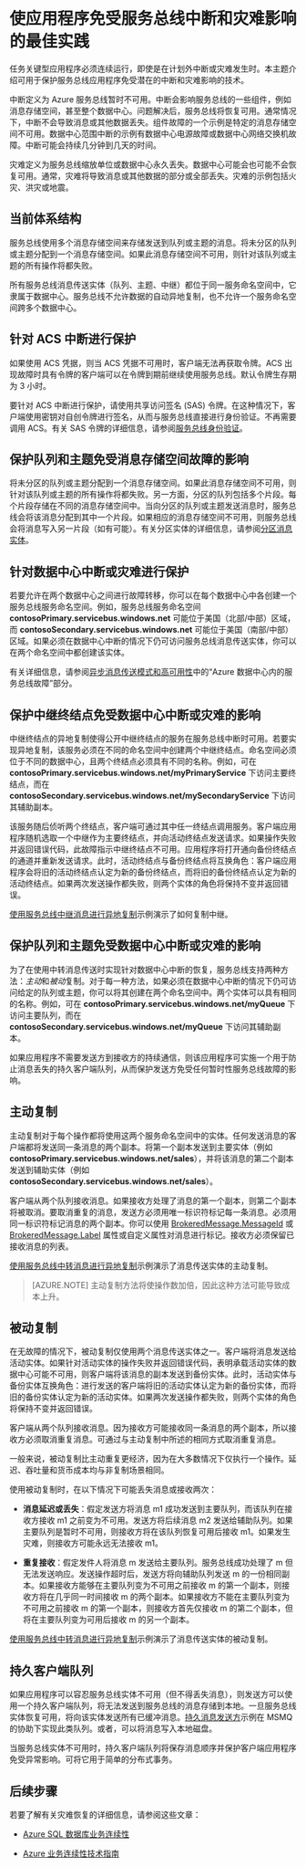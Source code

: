 <properties 
   pageTitle="使服务总线应用程序免受服务总线中断和灾难影响 | Microsoft Azure"
   description="介绍可用于保护应用程序免受潜在服务总线中断影响的技术。"
   services="service-bus"
   documentationCenter="na"
   authors="sethmanheim"
   manager="timlt"
   editor="tysonn" /> 
<tags 
   ms.service="service-bus"
   ms.date="01/26/2016"
   wacn.date="" />

# 使应用程序免受服务总线中断和灾难影响的最佳实践

任务关键型应用程序必须连续运行，即使是在计划外中断或灾难发生时。本主题介绍可用于保护服务总线应用程序免受潜在的中断和灾难影响的技术。

中断定义为 Azure 服务总线暂时不可用。中断会影响服务总线的一些组件，例如消息存储空间，甚至整个数据中心。问题解决后，服务总线将恢复可用。通常情况下，中断不会导致消息或其他数据丢失。组件故障的一个示例是特定的消息存储空间不可用。数据中心范围中断的示例有数据中心电源故障或数据中心网络交换机故障。中断可能会持续几分钟到几天的时间。

灾难定义为服务总线缩放单位或数据中心永久丢失。数据中心可能会也可能不会恢复可用。通常，灾难将导致消息或其他数据的部分或全部丢失。灾难的示例包括火灾、洪灾或地震。

## 当前体系结构

服务总线使用多个消息存储空间来存储发送到队列或主题的消息。将未分区的队列或主题分配到一个消息存储空间。如果此消息存储空间不可用，则针对该队列或主题的所有操作将都失败。

所有服务总线消息传送实体（队列、主题、中继）都位于同一服务命名空间中，它隶属于数据中心。服务总线不允许数据的自动异地复制，也不允许一个服务命名空间跨多个数据中心。

## 针对 ACS 中断进行保护

如果使用 ACS 凭据，则当 ACS 凭据不可用时，客户端无法再获取令牌。ACS 出现故障时具有令牌的客户端可以在令牌到期前继续使用服务总线。默认令牌生存期为 3 小时。

要针对 ACS 中断进行保护，请使用共享访问签名 (SAS) 令牌。在这种情况下，客户端使用密钥对自创令牌进行签名，从而与服务总线直接进行身份验证。不再需要调用 ACS。有关 SAS 令牌的详细信息，请参阅[服务总线身份验证][]。

## 保护队列和主题免受消息存储空间故障的影响

将未分区的队列或主题分配到一个消息存储空间。如果此消息存储空间不可用，则针对该队列或主题的所有操作将都失败。另一方面，分区的队列包括多个片段。每个片段存储在不同的消息存储空间中。当向分区的队列或主题发送消息时，服务总线会将该消息分配到其中一个片段。如果相应的消息存储空间不可用，则服务总线会将消息写入另一片段（如有可能）。有关分区实体的详细信息，请参阅[分区消息实体][]。

## 针对数据中心中断或灾难进行保护

若要允许在两个数据中心之间进行故障转移，你可以在每个数据中心中各创建一个服务总线服务命名空间。例如，服务总线服务命名空间 **contosoPrimary.servicebus.windows.net** 可能位于美国（北部/中部）区域，而 **contosoSecondary.servicebus.windows.net** 可能位于美国（南部/中部）区域。如果必须在数据中心中断的情况下仍可访问服务总线消息传送实体，你可以在两个命名空间中都创建该实体。

有关详细信息，请参阅[异步消息传送模式和高可用性][]中的“Azure 数据中心内的服务总线故障”部分。

## 保护中继终结点免受数据中心中断或灾难的影响

中继终结点的异地复制使得公开中继终结点的服务在服务总线中断时可用。若要实现异地复制，该服务必须在不同的命名空间中创建两个中继终结点。命名空间必须位于不同的数据中心，且两个终结点必须具有不同的名称。例如，可在 **contosoPrimary.servicebus.windows.net/myPrimaryService** 下访问主要终结点，而在 **contosoSecondary.servicebus.windows.net/mySecondaryService** 下访问其辅助副本。

该服务随后侦听两个终结点，客户端可通过其中任一终结点调用服务。客户端应用程序随机选取一个中继作为主要终结点，并向活动终结点发送请求。如果操作失败并返回错误代码，此故障指示中继终结点不可用。应用程序将打开通向备份终结点的通道并重新发送请求。此时，活动终结点与备份终结点将互换角色：客户端应用程序会将旧的活动终结点认定为新的备份终结点，而将旧的备份终结点认定为新的活动终结点。如果两次发送操作都失败，则两个实体的角色将保持不变并返回错误。

[使用服务总线中继消息进行异地复制][]示例演示了如何复制中继。

## 保护队列和主题免受数据中心中断或灾难的影响

为了在使用中转消息传送时实现针对数据中心中断的恢复，服务总线支持两种方法：*主动*和*被动*复制。对于每一种方法，如果必须在数据中心中断的情况下仍可访问给定的队列或主题，你可以将其创建在两个命名空间中。两个实体可以具有相同的名称。例如，可在 **contosoPrimary.servicebus.windows.net/myQueue** 下访问主要队列，而在 **contosoSecondary.servicebus.windows.net/myQueue** 下访问其辅助副本。

如果应用程序不需要发送方到接收方的持续通信，则该应用程序可实施一个用于防止消息丢失的持久客户端队列，从而保护发送方免受任何暂时性服务总线故障的影响。

## 主动复制

主动复制对于每个操作都将使用这两个服务命名空间中的实体。任何发送消息的客户端都将发送同一条消息的两个副本。将第一个副本发送到主要实体（例如 **contosoPrimary.servicebus.windows.net/sales**），并将该消息的第二个副本发送到辅助实体（例如 **contosoSecondary.servicebus.windows.net/sales**）。

客户端从两个队列接收消息。如果接收方处理了消息的第一个副本，则第二个副本将被取消。要取消重复的消息，发送方必须用唯一标识符标记每一条消息。必须用同一标识符标记消息的两个副本。你可以使用 [BrokeredMessage.MessageId][] 或 [BrokeredMessage.Label][] 属性或自定义属性对消息进行标记。接收方必须保留已接收消息的列表。

[使用服务总线中转消息进行异地复制][]示例演示了消息传送实体的主动复制。

> [AZURE.NOTE] 主动复制方法将使操作数加倍，因此这种方法可能导致成本上升。

## 被动复制

在无故障的情况下，被动复制仅使用两个消息传送实体之一。客户端将消息发送给活动实体。如果针对活动实体的操作失败并返回错误代码，表明承载活动实体的数据中心可能不可用，则客户端将该消息的副本发送到备份实体。此时，活动实体与备份实体互换角色：进行发送的客户端将旧的活动实体认定为新的备份实体，而将旧的备份实体认定为新的活动实体。如果两次发送操作都失败，则两个实体的角色将保持不变并返回错误。

客户端从两个队列接收消息。因为接收方可能接收同一条消息的两个副本，所以接收方必须取消重复消息。可通过与主动复制中所述的相同方式取消重复消息。

一般来说，被动复制比主动重复更经济，因为在大多数情况下仅执行一个操作。延迟、吞吐量和货币成本均与非复制场景相同。

使用被动复制时，在以下情况下可能丢失消息或接收两次：

-   **消息延迟或丢失**：假定发送方将消息 m1 成功发送到主要队列，而该队列在接收方接收 m1 之前变为不可用。发送方将后续消息 m2 发送给辅助队列。如果主要队列是暂时不可用，则接收方将在该队列恢复可用后接收 m1。如果发生灾难，则接收方可能永远无法接收 m1。

-   **重复接收**：假定发件人将消息 m 发送给主要队列。服务总线成功处理了 m 但无法发送响应。发送操作超时后，发送方将向辅助队列发送 m 的一份相同副本。如果接收方能够在主要队列变为不可用之前接收 m 的第一个副本，则接收方将在几乎同一时间接收 m 的两个副本。如果接收方不能在主要队列变为不可用之前接收 m 的第一个副本，则接收方首先仅接收 m 的第二个副本，但将在主要队列变为可用后接收 m 的另一个副本。

[使用服务总线中转消息进行异地复制][]示例演示了消息传送实体的被动复制。

## 持久客户端队列

如果应用程序可以容忍服务总线实体不可用（但不得丢失消息），则发送方可以使用一个持久客户端队列，将无法发送到服务总线的消息存储到本地。一旦服务总线实体恢复可用，将向该实体发送所有已缓冲消息。[持久消息发送方][]示例在 MSMQ 的协助下实现此类队列。或者，可以将消息写入本地磁盘。

当服务总线实体不可用时，持久客户端队列将保存消息顺序并保护客户端应用程序免受异常影响。可将它用于简单的分布式事务。

## 后续步骤

若要了解有关灾难恢复的详细信息，请参阅这些文章：

- [Azure SQL 数据库业务连续性][]
- [Azure 业务连续性技术指南][]

  [服务总线身份验证]: /documentation/articles/service-bus-authentication-and-authorization
  [分区消息实体]: /documentation/articles/service-bus-partitioning
  [异步消息传送模式和高可用性]: /documentation/articles/service-bus-async-messaging
  [使用服务总线中继消息进行异地复制]: http://code.msdn.microsoft.com/Geo-replication-with-16dbfecd
  [BrokeredMessage.MessageId]: https://msdn.microsoft.com/zh-cn/library/azure/microsoft.servicebus.messaging.brokeredmessage.messageid.aspx
  [BrokeredMessage.Label]: https://msdn.microsoft.com/zh-cn/library/azure/microsoft.servicebus.messaging.brokeredmessage.label.aspx
  [使用服务总线中转消息进行异地复制]: http://code.msdn.microsoft.com/Geo-replication-with-f5688664
  [持久消息发送方]: http://code.msdn.microsoft.com/Service-Bus-Durable-Sender-0763230d
  [Azure SQL 数据库业务连续性]: /documentation/articles//sql-database-business-continuity
  [Azure 业务连续性技术指南]: https://msdn.microsoft.com/library/azure/hh873027.aspx

<!---HONumber=Mooncake_0307_2016-->